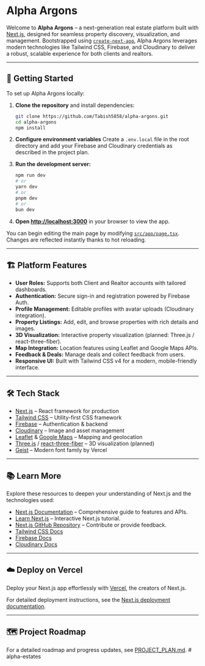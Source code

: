 # Alpha Argons

Welcome to **Alpha Argons** – a next-generation real estate platform built with [Next.js](https://nextjs.org), designed for seamless property discovery, visualization, and management. Bootstrapped using [`create-next-app`](https://nextjs.org/docs/app/api-reference/cli/create-next-app), Alpha Argons leverages modern technologies like Tailwind CSS, Firebase, and Cloudinary to deliver a robust, scalable experience for both clients and realtors.

---

## 🚀 Getting Started

To set up Alpha Argons locally:

1. **Clone the repository** and install dependencies:
   ```bash
   git clone https://github.com/Tabish5858/alpha-argons.git
   cd alpha-argons
   npm install
   ```

2. **Configure environment variables**
   Create a `.env.local` file in the root directory and add your Firebase and Cloudinary credentials as described in the project plan.

3. **Run the development server:**
   ```bash
   npm run dev
   # or
   yarn dev
   # or
   pnpm dev
   # or
   bun dev
   ```

4. **Open [http://localhost:3000](http://localhost:3000)** in your browser to view the app.

You can begin editing the main page by modifying [`src/app/page.tsx`](src/app/page.tsx). Changes are reflected instantly thanks to hot reloading.

---

## 🏗️ Platform Features

- **User Roles:** Supports both Client and Realtor accounts with tailored dashboards.
- **Authentication:** Secure sign-in and registration powered by Firebase Auth.
- **Profile Management:** Editable profiles with avatar uploads (Cloudinary integration).
- **Property Listings:** Add, edit, and browse properties with rich details and images.
- **3D Visualization:** Interactive property visualization (planned: Three.js / react-three-fiber).
- **Map Integration:** Location features using Leaflet and Google Maps APIs.
- **Feedback & Deals:** Manage deals and collect feedback from users.
- **Responsive UI:** Built with Tailwind CSS v4 for a modern, mobile-friendly interface.

---

## 🛠️ Tech Stack

- [Next.js](https://nextjs.org) – React framework for production
- [Tailwind CSS](https://tailwindcss.com) – Utility-first CSS framework
- [Firebase](https://firebase.google.com) – Authentication & backend
- [Cloudinary](https://cloudinary.com) – Image and asset management
- [Leaflet](https://leafletjs.com) & [Google Maps](https://developers.google.com/maps) – Mapping and geolocation
- [Three.js](https://threejs.org) / [react-three-fiber](https://docs.pmnd.rs/react-three-fiber) – 3D visualization (planned)
- [Geist](https://vercel.com/font) – Modern font family by Vercel

---

## 📚 Learn More

Explore these resources to deepen your understanding of Next.js and the technologies used:

- [Next.js Documentation](https://nextjs.org/docs) – Comprehensive guide to features and APIs.
- [Learn Next.js](https://nextjs.org/learn) – Interactive Next.js tutorial.
- [Next.js GitHub Repository](https://github.com/vercel/next.js) – Contribute or provide feedback.
- [Tailwind CSS Docs](https://tailwindcss.com/docs)
- [Firebase Docs](https://firebase.google.com/docs)
- [Cloudinary Docs](https://cloudinary.com/documentation)

---

## ☁️ Deploy on Vercel

Deploy your Next.js app effortlessly with [Vercel](https://vercel.com/new?utm_medium=default-template&filter=next.js&utm_source=create-next-app&utm_campaign=create-next-app-readme), the creators of Next.js.

For detailed deployment instructions, see the [Next.js deployment documentation](https://nextjs.org/docs/app/building-your-application/deploying).

---

## 🗺️ Project Roadmap

For a detailed roadmap and progress updates, see [PROJECT_PLAN.md](PROJECT_PLAN.md).
#   a l p h a - e s t a t e s  
 